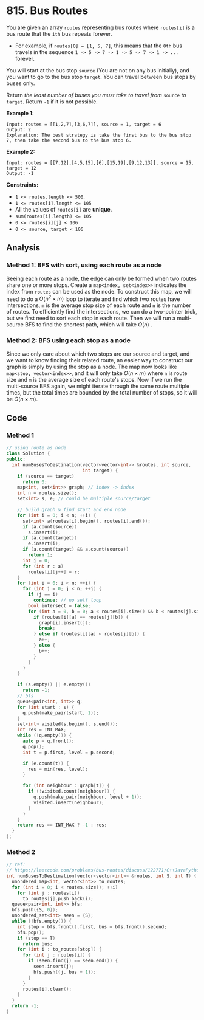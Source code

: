# 815. Bus Routes

You are given an array `routes` representing bus routes where `routes[i]` is a bus route that the `ith` bus repeats forever.

- For example, if `routes[0] = [1, 5, 7]`, this means that the `0th` bus travels in the sequence `1 -> 5 -> 7 -> 1 -> 5 -> 7 -> 1 -> ...` forever.

You will start at the bus stop `source` (You are not on any bus initially), and you want to go to the bus stop `target`. You can travel between bus stops by buses only.

Return *the least number of buses you must take to travel from* `source` *to* `target`. Return `-1` if it is not possible.

 

**Example 1:**

```
Input: routes = [[1,2,7],[3,6,7]], source = 1, target = 6
Output: 2
Explanation: The best strategy is take the first bus to the bus stop 7, then take the second bus to the bus stop 6.
```

**Example 2:**

```
Input: routes = [[7,12],[4,5,15],[6],[15,19],[9,12,13]], source = 15, target = 12
Output: -1
```

 

**Constraints:**

- `1 <= routes.length <= 500`.
- `1 <= routes[i].length <= 105`
- All the values of `routes[i]` are **unique**.
- `sum(routes[i].length) <= 105`
- `0 <= routes[i][j] < 106`
- `0 <= source, target < 106`

## Analysis

### Method 1: BFS with sort, using each route as a node

Seeing each route as a node, the edge can only be formed when two routes share one or more stops. Create a `map<index, set<index>>` indicates the index from `routes` can be used as the node. To construct this map, we will need to do a $O(n^2 \times m)$ loop to iterate and find which two routes have intersections, `m` is the average stop size of each route and `n` is the number of routes. To efficiently find the intersections, we can do a two-pointer trick, but we first need to sort each stop in each route. Then we will run a multi-source BFS to find the shortest path, which will take $O(n)$ . 

### Method 2: BFS using each stop as a node

Since we only care about which two stops are our source and target, and we want to know finding their related route, an easier way to construct our graph is simply by using the stop as a node. The map now looks like `map<stop, vector<index>>`, and it will only take $O(n \times m)$ where `n` is route size and `m` is the average size of each route's stops. Now if we run the multi-source BFS again, we might iterate through the same route multiple times, but the total times are bounded by the total number of stops, so it will be $O(n \times m)$.

## Code

### Method 1

```c++
// using route as node
class Solution {
public:
  int numBusesToDestination(vector<vector<int>> &routes, int source,
                            int target) {
    if (source == target)
      return 0;
    map<int, set<int>> graph; // index -> index
    int n = routes.size();
    set<int> s, e; // could be multiple source/target

    // build graph & find start and end node
    for (int i = 0; i < n; ++i) {
      set<int> a(routes[i].begin(), routes[i].end());
      if (a.count(source))
        s.insert(i);
      if (a.count(target))
        e.insert(i);
      if (a.count(target) && a.count(source))
        return 1;
      int j = 0;
      for (int r : a)
        routes[i][j++] = r;
    }
    for (int i = 0; i < n; ++i) {
      for (int j = 0; j < n; ++j) {
        if (j == i)
          continue; // no self loop
        bool intersect = false;
        for (int a = 0, b = 0; a < routes[i].size() && b < routes[j].size();) {
          if (routes[i][a] == routes[j][b]) {
            graph[i].insert(j);
            break;
          } else if (routes[i][a] < routes[j][b]) {
            a++;
          } else {
            b++;
          }
        }
      }
    }

    if (s.empty() || e.empty())
      return -1;
    // bfs
    queue<pair<int, int>> q;
    for (int start : s) {
      q.push(make_pair(start, 1));
    }
    set<int> visited(s.begin(), s.end());
    int res = INT_MAX;
    while (!q.empty()) {
      auto p = q.front();
      q.pop();
      int t = p.first, level = p.second;

      if (e.count(t)) {
        res = min(res, level);
      }

      for (int neighbour : graph[t]) {
        if (!visited.count(neighbour)) {
          q.push(make_pair(neighbour, level + 1));
          visited.insert(neighbour);
        }
      }
    }
    return res == INT_MAX ? -1 : res;
  }
};

```

### Method 2

```c++
// ref:
// https://leetcode.com/problems/bus-routes/discuss/122771/C++JavaPython-BFS-Solution
int numBusesToDestination(vector<vector<int>> &routes, int S, int T) {
  unordered_map<int, vector<int>> to_routes;
  for (int i = 0; i < routes.size(); ++i)
    for (int j : routes[i])
      to_routes[j].push_back(i);
  queue<pair<int, int>> bfs;
  bfs.push({S, 0});
  unordered_set<int> seen = {S};
  while (!bfs.empty()) {
    int stop = bfs.front().first, bus = bfs.front().second;
    bfs.pop();
    if (stop == T)
      return bus;
    for (int i : to_routes[stop]) {
      for (int j : routes[i]) {
        if (seen.find(j) == seen.end()) {
          seen.insert(j);
          bfs.push({j, bus + 1});
        }
      }
      routes[i].clear();
    }
  }
  return -1;
}

```

